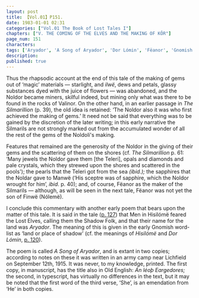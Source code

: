 ```yaml
---
layout: post
title: 【Vol.01】P151.
date: 1983-01-01 02:31
categories: ["Vol.01 The Book of Lost Tales I"]
chapters: ["V. THE COMING OF THE ELVES AND THE MAKING OF KÔR"]
page_num: 151
characters: 
tags: ['Aryador', 'A Song of Aryador', 'Dor Lómin', 'Fëanor', 'Gnomish', 'Gnome-speech', 'tongue of the Gnomes']
description: 
published: true
---
```


Thus the rhapsodic account at the end of this tale of the making of gems out of ‘magic’ materials — starlight, and <I>ilwë</I>, dews and petals, glassy substances dyed with the juice of flowers — was abandoned, and the Noldor became miners, skilful indeed, but mining only what was there to be found in the rocks of Valinor. On the other hand, in an earlier passage in <I>The Silmarillion</I> (p. 39), the old idea is retained: ‘The Noldor also it was who first achieved the making of gems.’ It need not be said that everything was to be gained by the discretion of the later writing; in this early narrative the Silmarils are not strongly marked out from the accumulated wonder of all the rest of the gems of the Noldoli's making.

Features that remained are the generosity of the Noldor in the giving of their gems and the scattering of them on the shores (cf. <I>The Silmarillion</I> p. 61: ‘Many jewels the Noldor gave them [the Teleri], opals and diamonds and pale crystals, which they strewed upon the shores and scattered in the pools'); the pearls that the Teleri got from the sea <I>(ibid.);</I> the sapphires that the Noldar gave to Manwë (‘His sceptre was of sapphire, which the Noldor wrought for him’, <I>ibid</I>. p. 40); and, of course, Fëanor as the maker of the Silmarils — although, as will be seen in the next tale, Fëanor was not yet the son of Finwë (Nólemë).

I conclude this commentary with another early poem that bears upon the matter of this tale. It is said in the tale ([p. 127]({{site.baseurl}}/vol01-p127)) that Men in Hisilómë feared the Lost Elves, calling them the Shadow Folk, and that their name for the land was <I>Aryador</I>. The meaning of this is given in the early Gnomish word-list as ‘land or place of shadow’ (cf. the meanings of <I>Hisilómë</I> and <I>Dor Lómin</I>, [p. 120]({{site.baseurl}}/vol01-p120)).

The poem is called <I>A Song of Aryador</I>, and is extant in two copies; according to notes on these it was written in an army camp near Lichfield on September 12th, 1915. It was never, to my knowledge, printed. The first copy, in manuscript, has the title also in Old English: <I>Án léoþ Eargedores;</I> the second, in typescript, has virtually no differences in the text, but it may be noted that the first word of the third verse, ‘She’, is an emendation from ‘He’ in both copies.

